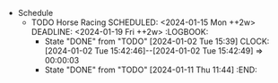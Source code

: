 - Schedule
	- TODO Horse Racing
	  SCHEDULED: <2024-01-15 Mon ++2w>
	  DEADLINE: <2024-01-19 Fri ++2w>
	  :LOGBOOK:
	  * State "DONE" from "TODO" [2024-01-02 Tue 15:39]
	  CLOCK: [2024-01-02 Tue 15:42:46]--[2024-01-02 Tue 15:42:49] =>  00:00:03
	  * State "DONE" from "TODO" [2024-01-11 Thu 11:44]
	  :END: